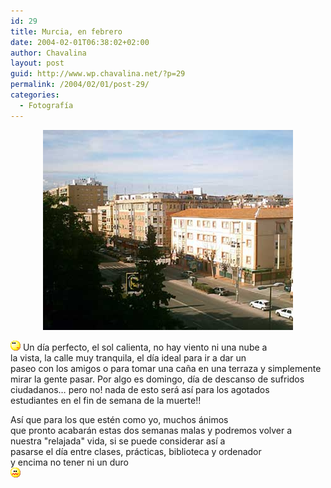```yaml
---
id: 29
title: Murcia, en febrero
date: 2004-02-01T06:38:02+02:00
author: Chavalina
layout: post
guid: http://www.wp.chavalina.net/?p=29
permalink: /2004/02/01/post-29/
categories:
  - Fotografía
---
```

<p align="center">
  <a href="./imagenes/fotos/murcia_febrero.jpg" target="_blank"><img src="./imagenes/fotos/murcia_febrero_low.jpg" width="400" height="320" border="0" alt="Ronda Norte" /></a>
</p>

![emo](/imagenes/emoticonos/pensativo.gif) Un día perfecto, el sol calienta, no hay viento ni una nube a  
la vista, la calle muy tranquila, el día ideal para ir a dar un  
paseo con los amigos o para tomar una ca&ntilde;a en una terraza y simplemente  
mirar la gente pasar. Por algo es domingo, día de descanso de sufridos  
ciudadanos… pero no! nada de esto será así para los agotados  
estudiantes en el <span title="fin de semana pre-exámenes finales" class="anotacion">fin de semana de la muerte</span>!!

Así que para los que estén como yo, muchos ánimos  
que pronto acabarán estas dos semanas malas y podremos volver a  
nuestra "relajada" vida, si se puede considerar así a  
pasarse el día entre clases, prácticas, biblioteca y ordenador  
y encima no tener ni un duro  
![emo](/imagenes/emoticonos/asqueado.gif)